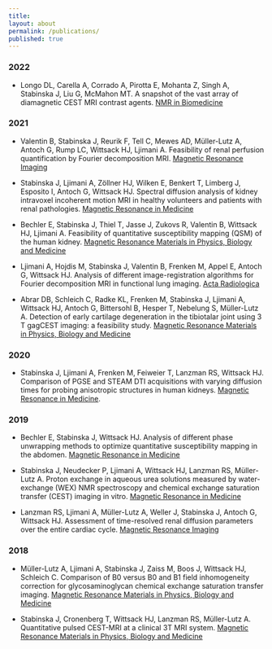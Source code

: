 ```yaml
---
title:
layout: about
permalink: /publications/
published: true
---
```


### 2022
- Longo DL, Carella A, Corrado A, Pirotta E, Mohanta Z, Singh A, Stabinska J, Liu G, McMahon MT. A snapshot of the vast array of diamagnetic CEST MRI contrast agents. [NMR in Biomedicine](https://doi.org/10.1002/nbm.4715)

### 2021
- Valentin B, Stabinska J, Reurik F, Tell C, Mewes AD, Müller-Lutz A, Antoch G, Rump LC, Wittsack HJ, Ljimani A. Feasibility of renal perfusion quantification by Fourier decomposition MRI. [Magnetic Resonance Imaging](https://doi.org/10.1016/j.mri.2021.10.003)

- Stabinska J, Ljimani A, Zöllner HJ, Wilken E, Benkert T, Limberg J, Esposito I, Antoch G, Wittsack HJ. Spectral diffusion analysis of kidney intravoxel incoherent motion MRI in healthy volunteers and patients with renal pathologies. [Magnetic Resonance in Medicine](https://doi.org/10.1002/mrm.28631)

- Bechler E, Stabinska J, Thiel T, Jasse J, Zukovs R, Valentin B, Wittsack HJ, Ljimani A. Feasibility of quantitative susceptibility mapping (QSM) of the human kidney. [Magnetic Resonance Materials in Physics, Biology and Medicine](https://doi.org/10.1007/s10334-020-00895-9)

- Ljimani A, Hojdis M, Stabinska J, Valentin B, Frenken M, Appel E, Antoch G, Wittsack HJ. Analysis of different image-registration algorithms for Fourier decomposition MRI in functional lung imaging. [Acta Radiologica](https://doi.org/10.1177/0284185120944902)

- Abrar DB, Schleich C, Radke KL, Frenken M, Stabinska J, Ljimani A, Wittsack HJ, Antoch G, Bittersohl B, Hesper T, Nebelung S, Müller-Lutz A. Detection of early cartilage degeneration in the tibiotalar joint using 3 T gagCEST imaging: a feasibility study. [Magnetic Resonance Materials in Physics, Biology and Medicine](https://doi.org/10.1007/s10334-020-00868-y)

### 2020
- Stabinska J, Ljimani A, Frenken M, Feiweier T, Lanzman RS, Wittsack HJ. Comparison of PGSE and STEAM DTI acquisitions with varying diffusion times for probing anisotropic structures in human kidneys. [Magnetic Resonance in Medicine](https://doi.org/10.1002/mrm.28217).

### 2019
- Bechler E, Stabinska J, Wittsack HJ. Analysis of different phase unwrapping methods to optimize quantitative susceptibility mapping in the abdomen. [Magnetic Resonance in Medicine](https://doi.org/10.1002/mrm.27891)

- Stabinska J, Neudecker P, Ljimani A, Wittsack HJ, Lanzman RS, Müller-Lutz A. Proton exchange in aqueous urea solutions measured by water-exchange (WEX) NMR spectroscopy and chemical exchange saturation transfer (CEST) imaging in vitro. [Magnetic Resonance in Medicine](https://doi.org/10.1002/mrm.27778)

- Lanzman RS, Ljimani A, Müller-Lutz A, Weller J, Stabinska J, Antoch G, Wittsack HJ. Assessment of time-resolved renal diffusion parameters over the entire cardiac cycle. [Magnetic Resonance Imaging](https://doi.org/10.1016/j.mri.2018.09.009)

### 2018
- Müller-Lutz A, Ljimani A, Stabinska J, Zaiss M, Boos J, Wittsack HJ, Schleich C. Comparison of B0 versus B0 and B1 field inhomogeneity correction for glycosaminoglycan chemical exchange saturation transfer imaging. [Magnetic Resonance Materials in Physics, Biology and Medicine](https://doi.org/10.1007/s10334-018-0689-5)

- Stabinska J, Cronenberg T, Wittsack HJ, Lanzman RS, Müller-Lutz A. Quantitative pulsed CEST-MRI at a clinical 3T MRI system. [Magnetic Resonance Materials in Physics, Biology and Medicine](https://doi.org/10.1007/s10334-017-0625-0)
